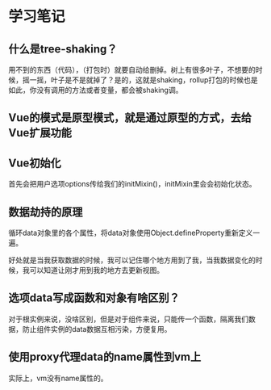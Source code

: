 # 学习笔记

## 什么是tree-shaking？
用不到的东西（代码），（打包时）就要自动给删掉。树上有很多叶子，不想要的时候，摇一摇，叶子是不是就掉了？是的，这就是shaking，rollup打包的时候也是如此，你没有调用的方法或者变量，都会被shaking调。

## Vue的模式是原型模式，就是通过原型的方式，去给Vue扩展功能

## Vue初始化
首先会把用户选项options传给我们的initMixin()，initMixin里会会初始化状态。

## 数据劫持的原理
循环data对象里的各个属性，将data对象使用Object.defineProperty重新定义一遍。

好处就是当我获取数据的时候，我可以记住哪个地方用到了我，当我数据变化的时候，我可以知道让刚才用到我的地方去更新视图。

## 选项data写成函数和对象有啥区别？
对于根实例来说，没啥区别，但是对于组件来说，只能传一个函数，隔离我们数据，防止组件实例的data数据互相污染，方便复用。

## 使用proxy代理data的name属性到vm上
实际上，vm没有name属性的。